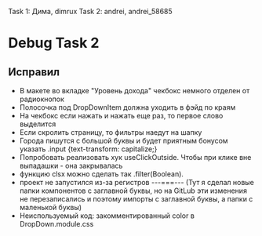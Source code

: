 Task 1: Дима, dimrux
Task 2: andrei, andrei_58685

# Debug Task 2

## Исправил

- В макете во вкладке "Уровень дохода" чекбокс немного отделен от радиокнопок
- Полосочка под DropDownItem должна уходить в фэйд по краям
- На чекбокс если нажать и нажать еще раз, то первое слово выделится
- Если скролить страницу, то фильтры наедут на шапку
- Города пишутся с большой буквы и будет приятным бонусом указать .input {text-transform: capitalize;}
- Попробовать реализовать хук useClickOutside. Чтобы при клике вне выпадашки - она закрывалась
- функцию clsx можно сделать так .filter(Boolean).
- проект не запустился из-за регистров ---===--- (Тут я сделал новые папки компонентов с заглавной буквы, но на GitLub эти изменения не перезаписались и поэтому импорты с заглавной буквы, а папки с маленькой буквы)
- Неиспользуемый код: закомментированный color в DropDown.module.css
